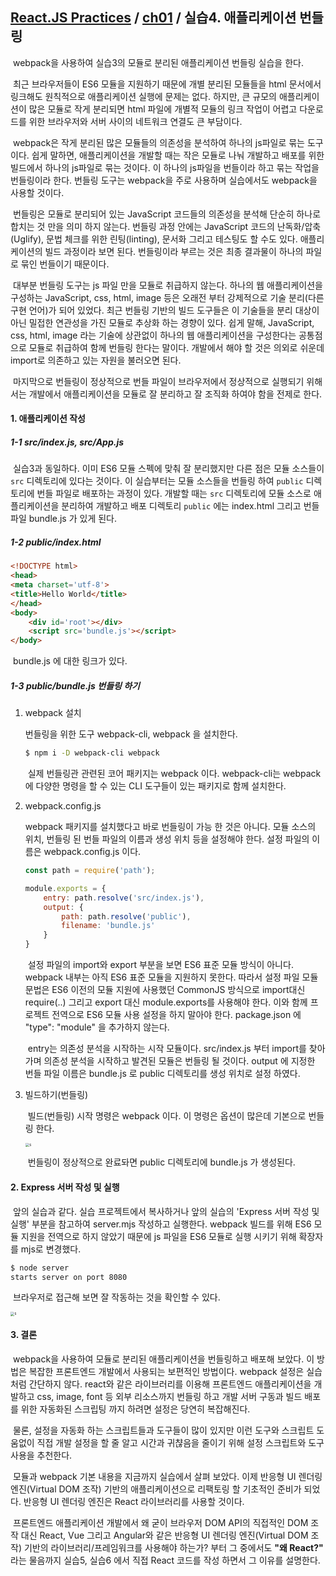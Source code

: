 ## [React.JS Practices](https://github.com/kickscar-javascript/react-practices) / [ch01](https://github.com/kickscar-javascript/react-practices/tree/master/ch01) / 실습4. 애플리케이션 번들링

​	webpack을 사용하여 실습3의 모듈로 분리된 애플리케이션 번들링 실습을 한다.

​	최근 브라우저들이 ES6 모듈을 지원하기 때문에 개별 분리된 모듈들을 html 문서에서 링크해도 원칙적으로 애플리케이션 실행에 문제는 없다. 하지만, 큰 규모의 애플리케이션이 많은 모듈로 작게 분리되면 html 파일에 개별적 모듈의 링크 작업이 어렵고 다운로드를 위한 브라우저와 서버 사이의 네트워크 연결도 큰 부담이다. 

​	webpack은 작게 분리된 많은 모듈들의 의존성을 분석하여 하나의 js파일로 묶는 도구이다. 쉽게 말하면, 애플리케이션을 개발할 때는 작은 모듈로 나눠 개발하고 배포를 위한 빌드에서 하나의 js파일로 묶는 것이다. 이 하나의 js파일을 번들이라 하고 묶는 작업을 번들링이라 한다. 번들링 도구는 webpack을 주로 사용하며 실습에서도 webpack을 사용할 것이다. 

​	번들링은 모듈로 분리되어 있는 JavaScript 코드들의 의존성을 분석해 단순히 하나로 합치는 것 만을 의미 하지 않는다. 번들링 과정 안에는 JavaScript 코드의 난독화/압축(Uglify), 문법 체크를 위한 린팅(linting), 문서화 그리고 테스팅도 할 수도 있다. 애플리케이션의 빌드 과정이라 보면 된다. 번들링이라 부르는 것은 최종 결과물이 하나의 파일로 묶인 번들이기 때문이다.

​	대부분 번들링 도구는 js 파일 만을 모듈로 취급하지 않는다. 하나의 웹 애플리케이션을 구성하는 JavaScript, css, html, image 등은 오래전 부터 강제적으로 기술 분리(다른 구현 언어)가 되어 있었다. 최근 번들링 기반의 빌드 도구들은 이 기술들을 분리 대상이 아닌 밀접한 연관성을 가진 모듈로 추상화 하는 경향이 있다. 쉽게 말해,  JavaScript, css, html, image 라는 기술에 상관없이 하나의 웹 애플리케이션을 구성한다는 공통점으로 모듈로 취급하여 함께 번들링 한다는 말이다. 개발에서 해야 할 것은 의외로 쉬운데 import로 의존하고 있는 자원을 불러오면 된다.

​	마지막으로 번들링이 정상적으로 번들 파일이 브라우저에서 정상적으로 실행되기 위해서는 개발에서 애플리케이션을 모듈로 잘 분리하고 잘 조직화 하여야 함을 전제로 한다.

#### 1. 애플리케이션 작성

##### 1-1 src/index.js, src/App.js

​	실습3과 동일하다. 이미 ES6 모듈 스펙에 맞춰 잘 분리했지만 다른 점은 모듈 소스들이 `src` 디렉토리에 있다는 것이다. 이 실습부터는 모듈 소스들을 번들링 하여  `public` 디렉토리에 번들 파일로 배포하는 과정이 있다. 개발할 때는 `src` 디렉토리에 모듈 소스로 애플리케이션을 분리하여 개발하고 배포 디렉토리 `public` 에는 index.html 그리고 번들 파일 bundle.js 가 있게 된다.   

##### 1-2  public/index.html

```html
<!DOCTYPE html>
<head>
<meta charset='utf-8'>
<title>Hello World</title>
</head>
<body>
    <div id='root'></div>
    <script src='bundle.js'></script>
</body>
```

​	bundle.js 에 대한 링크가 있다.

##### 1-3 public/bundle.js 번들링 하기

1. webpack 설치

   번들링을 위한 도구 webpack-cli, webpack 을 설치한다.

   ```bash
   $ npm i -D webpack-cli webpack
   ```

   ​	실제 번들링관 관련된 코어 패키지는 webpack 이다. webpack-cli는 webpack에 다양한 명령을 할 수 있는 CLI 도구들이 있는 패키지로 함께 설치한다. 

2. webpack.config.js

   webpack 패키지를 설치했다고 바로 번들링이 가능 한 것은 아니다. 모듈 소스의 위치,  번들링 된 번들 파일의 이름과 생성 위치 등을 설정해야 한다. 설정 파일의 이름은 webpack.config.js 이다.

   ```JavaScript
   const path = require('path');
   
   module.exports = {
       entry: path.resolve('src/index.js'),
       output: {
           path: path.resolve('public'),
           filename: 'bundle.js'
       }
   }
   ```

   ​	설정 파일의 import와 export 부분을 보면 ES6 표준 모듈 방식이 아니다. webpack 내부는 아직 ES6 표준 모듈을 지원하지 못한다. 따라서 설정 파일 모듈 문법은 ES6 이전의 모듈 지원에 사용했던 CommonJS 방식으로 import대신 require(..) 그리고 export 대신 module.exports를 사용해야 한다. 이와 함께 프로젝트 전역으로 ES6 모듈 사용 설정을 하지 말아야 한다. package.json 에 "type": "module" 을 추가하지 않는다.   

   ​	entry는 의존성 분석을 시작하는 시작 모듈이다. src/index.js 부터 import를 찾아가며 의존성 분석을 시작하고 발견된 모듈은 번들링 될 것이다. output 에 지정한 번들 파일 이름은 bundle.js 로 public 디렉토리를 생성 위치로 설정 하였다.  	  

3. 빌드하기(번들링)

   ​	빌드(번들링) 시작 명령은 webpack 이다. 이 명령은 옵션이 많은데 기본으로 번들링 한다.

   <img src="http://image.kickscar.me:8080/markdown/react-practices/ch01-0005.png" alt="s" style="zoom:40%;" />

   ​	번들링이 정상적으로 완료돠면 public 디렉토리에 bundle.js 가 생성된다.

#### 2. Express 서버 작성 및 실행

​	앞의 실습과 같다. 실습 프로젝트에서 복사하거나 앞의 실습의 'Express 서버 작성 및 실행' 부분을 참고하여 server.mjs 작성하고 실행한다. webpack 빌드를 위해 ES6 모듈 지원을 전역으로 하지 않았기 때문에  js 파일을 ES6 모듈로 실행 시키기 위해 확장자를 mjs로 변경했다.

```bash
$ node server
starts server on port 8080
```

​	브라우저로 접근해 보면 잘 작동하는 것을 확인할 수 있다.

<img src="http://image.kickscar.me:8080/markdown/react-practices/ch01-0006.png" alt="s" style="zoom:40%;" />



#### 3. 결론

​	webpack을 사용하여 모듈로 분리된 애플리케이션을  번들링하고 배포해 보았다. 이 방법은 복잡한 프론트엔드 개발에서 사용되는 보편적인 방법이다.  webpack 설정은 실습처럼 간단하지 않다. react와 같은 라이브러리를 이용해 프론트엔드 애플리케이션을 개발하고 css, image, font 등 외부 리소스까지 번들링 하고 개발 서버 구동과 빌드 배포를 위한 자동화된 스크립팅 까지 하려면 설정은 당연히 복잡해진다. 

​	물론, 설정을 자동화 하는 스크립트들과 도구들이 많이 있지만 이런 도구와 스크립트 도움없이 직접 개발 설정을 할 줄 알고 시간과 귀챦음을 줄이기 위해 설정 스크립트와 도구 사용을 추천한다.

​	모듈과 webpack 기본 내용을 지금까지 실습에서 살펴 보았다. 이제 반응형 UI 렌더링 엔진(Virtual DOM 조작) 기반의 애플리케이션으로 리팩토링 할 기초적인 준비가 되었다. 반응형 UI 렌더링 엔진은 React 라이브러리를 사용할 것이다.

​	프론트엔드 애플리케이션 개발에서 왜 굳이 브라우저 DOM API의 직접적인 DOM 조작 대신 React, Vue 그리고 Angular와 같은 반응형 UI 렌더링 엔진(Virtual DOM 조작) 기반의 라이브러리/프레임워크를 사용해야 하는가? 부터 그 중에서도 **"왜 React?"** 라는 물음까지 실습5, 실습6 에서 직접 React 코드를 작성 하면서 그 이유를 설명한다.